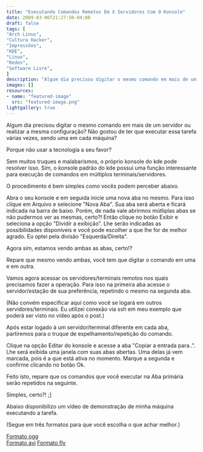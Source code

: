 ```yaml
---
title: "Executando Comandos Remotos Em X Servidores Com O Konsole"
date: 2009-03-06T21:27:50-04:00
draft: false
tags: [
"Arch Linux",
"Cultura Hacker",
"Impressões",
"KDE",
"Linux",
"Redes",
"Software Livre",
]
description: "Algum dia precisou digitar o mesmo comando em mais de um servidor ou realizar a mesma configuração? Não gostou de ter que executar essa tarefa várias vezes, sendo uma em cada máquina?"
images: []
resources:
- name: "featured-image"
  src: "featured-image.png"
lightgallery: true
---
```

Algum dia precisou digitar o mesmo comando em mais de um servidor ou realizar a mesma configuração? Não gostou de ter que executar essa tarefa várias vezes, sendo uma em cada máquina?

<!--more-->

Porque não usar a tecnologia a seu favor?

Sem muitos truques e malabarismos, o próprio konsole do kde pode resolver isso. Sim, o konsole padrão do kde possui uma função interessante para execução de comandos em múltiplos terminais/servidores.

O procedimento é bem simples como vocês podem perceber abaixo.

Abra o seu konsole e em seguida inicie uma nova aba no mesmo. Para isso clique em Arquivo e selecione "Nova Aba". Sua aba será aberta e ficará indicada na barra de baixo. Porém, de nada vale abrirmos mútliplas abas se não pudermos ver as mesmas, certo?! Então clique no botão Exibir e seleciona a opção "Dividir a exibição". Lhe serão indicadas as possibilidades disponíveis e você pode escolher a que lhe for de melhor agrado. Eu optei pela divisão "Esquerda/Direita".

Agora sim, estamos vendo ambas as abas, certo!?

Repare que mesmo vendo ambas, você tem que digitar o comando em uma e em outra.

Vamos agora acessar os servidores/terminais remotos nos quais precisamos fazer a operação. Para isso na primeira aba acesse o servidor/estação de sua preferência, repetindo o mesmo na segunda aba.  

(Não convém especificar aqui como você se logará em outros servidores/terminais. Eu utilizei conexão via ssh em meu exemplo que poderá ser visto no vídeo após o post.)

Após estar logado à um servidor/terminal diferente em cada aba, partiremos para o truque de espelhamento/repetição do comando.

Clique na opção Editar do konsole e acesse a aba "Copiar a entrada para..".  Lhe será exibida uma janela com suas abas abertas. Uma delas já vem marcada, pois é a que está ativa no momento. Marque a segunda e confirme clicando no botão Ok.

Feito isto, repare que os comandos que você executar na Aba primária serão repetidos na seguinte.

Simples, certo?! ;]

Abaixo disponibilizo um vídeo de demonstração de minha máquina executando a tarefa.  

(Segue em três formatos para que você escolha o que achar melhor.)

[Formato ogg](https://www.marcelocavalcante.net/repositorio/multikonsole.ogg)  
[Formato avi](https://www.marcelocavalcante.net/repositorio/multikonsole.avi)
[Formato flv](https://www.marcelocavalcante.net/repositorio/multikonsole.flv)
